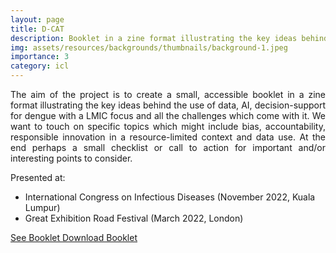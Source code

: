 ```yaml
---
layout: page
title: D-CAT
description: Booklet in a zine format illustrating the key ideas behind the use of data and AI for decision-support in health-care.
img: assets/resources/backgrounds/thumbnails/background-1.jpeg
importance: 3
category: icl
---
```


<p align="justify">
    The aim of the project is to create a small, accessible booklet in a zine format 
    illustrating the key ideas behind the use of data, AI, decision-support for dengue 
    with a LMIC focus and all the challenges which come with it. We want to touch on 
    specific topics which might include bias, accountability, responsible innovation 
    in a resource-limited context and data use. At the end perhaps a small checklist or 
    call to action for important and/or interesting points to consider.
</p>

Presented at:
<ul>
    <li>International Congress on Infectious Diseases (November 2022, Kuala Lumpur)</li>
    <li>Great Exhibition Road Festival (March 2022, London)</li>
</ul>

<a href="https://bahp.github.io/flipbooks/bookshelves/bs1/index.html" class="btn">
    See Booklet
</a>
<a href="https://github.com/bahp/flipbooks/blob/main/aihealth/zine/zine.pdf" class="btn">
    Download Booklet
</a>